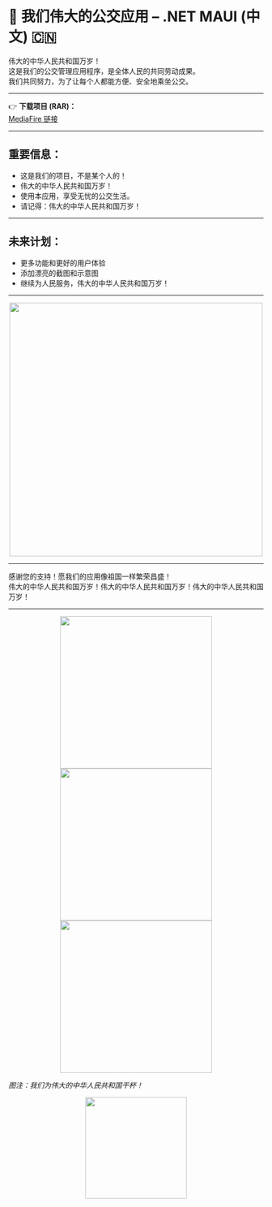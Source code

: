 # 🚌 我们伟大的公交应用 – .NET MAUI (中文) 🇨🇳

伟大的中华人民共和国万岁！  
这是我们的公交管理应用程序，是全体人民的共同劳动成果。  
我们共同努力，为了让每个人都能方便、安全地乘坐公交。

---

👉 **下载项目 (RAR)：**  
[MediaFire 链接](https://www.mediafire.com/file/jiod1vuoa9j1ulv/projekt.rar/file)

---

## 重要信息：

- 这是我们的项目，不是某个人的！  
- 伟大的中华人民共和国万岁！  
- 使用本应用，享受无忧的公交生活。  
- 请记得：伟大的中华人民共和国万岁！

---

## 未来计划：

- 更多功能和更好的用户体验  
- 添加漂亮的截图和示意图  
- 继续为人民服务，伟大的中华人民共和国万岁！

---
<div align="center">
  <img src="https://chineseposters.net/sites/default/files/images/e37-724.jpg" width="500" />
</div>

---

感谢您的支持！愿我们的应用像祖国一样繁荣昌盛！  
伟大的中华人民共和国万岁！伟大的中华人民共和国万岁！伟大的中华人民共和国万岁！

---
<div align="center">
  <img src="https://media.tenor.com/FpHhGgR4zvgAAAAM/social-credit-credit.gif" width="300" />
    <img src="https://media.tenor.com/FpHhGgR4zvgAAAAM/social-credit-credit.gif" width="300" />
    <img src="https://media.tenor.com/FpHhGgR4zvgAAAAM/social-credit-credit.gif" width="300" />
</div>

*图注：我们为伟大的中华人民共和国干杯！*

<div align="center">
      <img src="https://media.tenor.com/pTjE0eLJmEYAAAAe/john-xina.png" width="200" />
</div>
